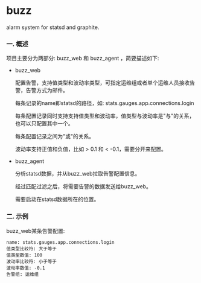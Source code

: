 buzz
====

alarm system for statsd and graphite.

### 一. 概述

项目主要分为两部分: buzz_web 和 buzz_agent ，简要描述如下:


* buzz_web

    配置告警，支持值类型和波动率类型，可指定运维组或者单个运维人员接收告警，告警方式为邮件。

    每条记录的name即statsd的路径，如: stats.gauges.app.connections.login

    每条配置记录同时支持支持值类型和波动率，值类型与波动率是"与"的关系，也可以只配置其中一个。

    每条配置记录之间为"或"的关系。

    波动率支持正值和负值，比如 > 0.1 和 < -0.1，需要分开来配置。

* buzz_agent

    分析statsd数据，并从buzz_web拉取告警配置信息。
    
    经过匹配过滤之后，将需要告警的数据发送给buzz_web。

    需要启动在statsd数据所在的位置。


### 二. 示例

buzz_web某条告警配置:

    name: stats.gauges.app.connections.login
    值类型比较符: 大于等于
    值类型数值: 100
    波动率比较符: 小于等于
    波动率数值: -0.1
    告警组: 运维组
